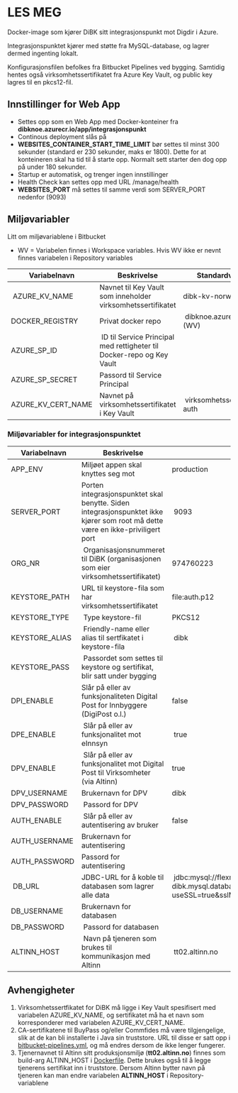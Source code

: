 # LES MEG

Docker-image som kjører DiBK sitt integrasjonspunkt mot Digdir i Azure. 

Integrasjonspunktet kjører med støtte fra MySQL-database, og lagrer dermed ingenting lokalt.

Konfigurasjonsfilen befolkes fra Bitbucket Pipelines ved bygging. Samtidig hentes også virksomhetssertifikatet fra Azure Key Vault, og public key lagres til en pkcs12-fil.

## Innstillinger for Web App

- Settes opp som en Web App med Docker-konteiner fra **dibknoe.azurecr.io/app/integrasjonspunkt**
- Continous deployment slås på 
- **WEBSITES_CONTAINER_START_TIME_LIMIT** bør settes til minst 300 sekunder (standard er 230 sekunder, maks er 1800). Dette for at konteineren skal ha tid til å starte opp. Normalt sett starter den dog opp på under 180 sekunder.
- Startup er automatisk, og trenger ingen innstillinger
- Health Check kan settes opp med URL /manage/health
- **WEBSITES_PORT** må settes til samme verdi som SERVER_PORT nedenfor (9093)

## Miljøvariabler ##

Litt om miljøvariablene i Bitbucket
- WV = Variabelen finnes i Workspace variables. Hvis WV ikke er nevnt finnes variabelen i Repository variables

| Variabelnavn | Beskrivelse | Standardverdi |
| ----------- | ----------- | ----------- |
| AZURE_KV_NAME | Navnet til Key Vault som inneholder virksomhetssertifikatet | dibk-kv-norway (WV) |
| DOCKER_REGISTRY | Privat docker repo | dibknoe.azurecr.io (WV)
| AZURE_SP_ID | ID til Service Principal med rettigheter til Docker-repo og Key Vault |  |
| AZURE_SP_SECRET | Passord til Service Principal | |
| AZURE_KV_CERT_NAME | Navnet på virksomhetssertifikatet i Key Vault | virksomhetssertifikat-auth |

### Miljøvariabler for integrasjonspunktet ###

| Variabelnavn | Beskrivelse | Standardverdi |
| ----- | ----- | ----- |
| APP_ENV | Miljøet appen skal knyttes seg mot | production |
| SERVER_PORT | Porten integrasjonspunktet skal benytte. Siden integrasjonspunktet ikke kjører som root må dette være en ikke-priviligert port | 9093 |
| ORG_NR | Organisasjonsnummeret til DiBK (organisasjonen som eier virksomhetssertifikatet) | 974760223 |
| KEYSTORE_PATH | URL til keystore-fila som har virksomhetssertifikatet | file:auth.p12 |
| KEYSTORE_TYPE | Type keystore-fil | PKCS12 |
| KEYSTORE_ALIAS | Friendly-name eller alias til sertfikatet i keystore-fila | dibk |
| KEYSTORE_PASS | Passordet som settes til keystore og sertifikat, blir satt under bygging | |
| DPI_ENABLE | Slår på eller av funksjonaliteten Digital Post for Innbyggere (DigiPost o.l.) | false |
| DPE_ENABLE | Slår på eller av funksjonalitet mot eInnsyn | true |
| DPV_ENABLE | Slår på eller av funksjonalitet mot Digital Post til Virksomheter (via Altinn) | true |
| DPV_USERNAME | Brukernavn for DPV | dibk |
| DPV_PASSWORD | Passord for DPV | |
| AUTH_ENABLE | Slår på eller av autentisering av bruker | false |
| AUTH_USERNAME | Brukernavn for autentisering | |
| AUTH_PASSWORD | Passord for autentisering | |
| DB_URL | JDBC-URL for å koble til databasen som lagrer alle data | jdbc:mysql://flexmysql-dibk.mysql.database.azure.com/integrasjonspunkt?useSSL=true&sslMode=REQUIRED&serverTimezone=UTC |
| DB_USERNAME | Brukernavn for databasen | |
| DB_PASSWORD | Passord for databasen | |
| ALTINN_HOST | Navn på tjeneren som brukes til kommunikasjon med Altinn | tt02.altinn.no |

## Avhengigheter ##

1. Virksomhetssertfikatet for DiBK må ligge i Key Vault spesifisert med variabelen AZURE_KV_NAME, og sertifikatet må ha et navn som korresponderer med variabelen AZURE_KV_CERT_NAME.
2. CA-sertifikatene til BuyPass og/eller Commfides må være tilgjengelige, slik at de kan bli installerte i Java sin truststore. URL til disse er satt opp i [bitbucket-pipelines.yml](bitbucket-pipelines.yml), og må endres dersom de ikke lenger fungerer.
3. Tjenernavnet til Altinn sitt produksjonsmiljø (**tt02.altinn.no**) finnes som build-arg ALTINN_HOST i [Dockerfile](docker/Dockerfile). Dette brukes også til å legge tjenerens sertifikat inn i truststore. Dersom Altinn bytter navn på tjeneren kan man endre variabelen **ALTINN_HOST** i Repository-variablene